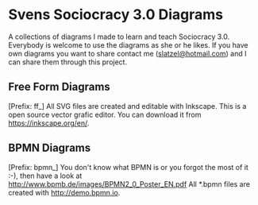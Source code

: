# Svens Sociocracy 3.0 Diagrams
A collections of diagrams I made to learn and teach Sociocracy 3.0. Everybody is welcome to use the diagrams as she or he likes. If you have own diagrams you want to share contact me (slatzel@hotmail.com) and I can share them through this project.

## Free Form Diagrams
[Prefix: ff_]
All SVG files are created and editable with Inkscape. This is a open source vector grafic editor. You can download it from https://inkscape.org/en/.

## BPMN Diagrams
[Prefix: bpmn_]
You don't know what BPMN is or you forgot the most of it :-), then have a look at http://www.bpmb.de/images/BPMN2_0_Poster_EN.pdf
All *.bpmn files are created with http://demo.bpmn.io. 

